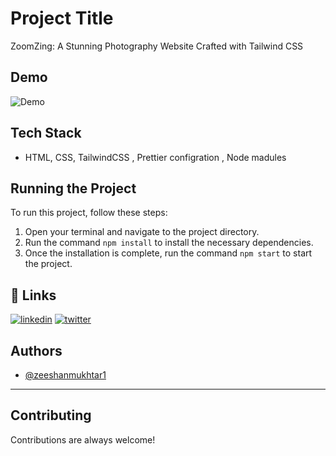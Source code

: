 
# Project Title

ZoomZing: A Stunning Photography Website Crafted with Tailwind CSS


## Demo

![Demo](./assets/chrome-capture-2023-1-25.gif)








## Tech Stack

* HTML, CSS, TailwindCSS , Prettier configration , Node madules 
     
 ## Running the Project

To run this project, follow these steps:

1. Open your terminal and navigate to the project directory.
2. Run the command `npm install` to install the necessary dependencies.
3. Once the installation is complete, run the command `npm start` to start the project.

## 🔗 Links
[![linkedin](https://img.shields.io/badge/linkedin-0A66C2?style=for-the-badge&logo=linkedin&logoColor=white)](https://www.linkedin.com/in/zeeshanmukhtar1/)
[![twitter](https://img.shields.io/badge/twitter-1DA1F2?style=for-the-badge&logo=twitter&logoColor=white)](https://twitter.com/ZeshanMukhtar01)

## Authors

- [@zeeshanmukhtar1](https://www.github.com/octokatherine)

---

## Contributing

Contributions are always welcome!